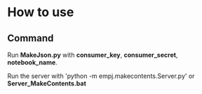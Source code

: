 How to use
===========
Command
--------
Run **MakeJson.py** with **consumer_key**, **consumer_secret**, **notebook_name**.  
  
Run the server with 'python -m empj.makecontents.Server.py' or **Server_MakeContents.bat**  
